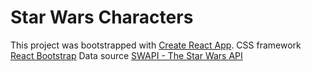 # Star Wars Characters

This project was bootstrapped with [Create React App](https://github.com/facebook/create-react-app).
CSS framework [React Bootstrap](https://react-bootstrap.netlify.app/)
Data source [SWAPI - The Star Wars API](https://swapi.dev/)
